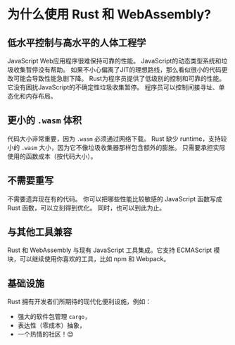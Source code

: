 # 为什么使用 Rust 和 WebAssembly?

## 低水平控制与高水平的人体工程学
JavaScript Web应用程序很难保持可靠的性能。
JavaScript的动态类型系统和垃圾收集暂停没有帮助。
如果不小心偏离了JIT的理想路线，那么看似很小的代码更改可能会导致性能急剧下降。
Rust为程序员提供了低级别的控制和可靠的性能。
它没有困扰JavaScript的不确定性垃圾收集暂停。
程序员可以控制间接寻址、单态化和内存布局。

## 更小的 `.wasm` 体积
代码大小非常重要，因为 `.wasm` 必须通过网络下载。
Rust 缺少 runtime，支持较小的 `.wasm` 大小，因为它不像垃圾收集器那样包含额外的膨胀。
只需要承担实际使用的函数成本（按代码大小）。

## 不需要重写
不需要遗弃现在有的代码。
你可以把哪些性能比较敏感的 JavaScript 函数写成 Rust 函数，可以立刻得到优化。
同时，也可以到此为止。

## 与其他工具兼容
Rust 和 WebAssembly 与现有 JavaScript 工具集成。它支持 ECMAScript 模块，可以继续使用你喜欢的工具，比如 npm 和 Webpack。

## 基础设施
Rust 拥有开发者们所期待的现代化便利设施，例如：
- 强大的软件包管理 `cargo`，
- 表达性（零成本）抽象，
- 一个热情的社区！😊
